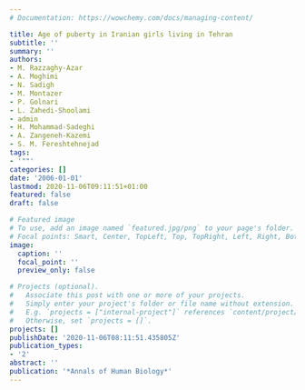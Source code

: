 ```yaml
---
# Documentation: https://wowchemy.com/docs/managing-content/

title: Age of puberty in Iranian girls living in Tehran
subtitle: ''
summary: ''
authors:
- M. Razzaghy-Azar
- A. Moghimi
- N. Sadigh
- M. Montazer
- P. Golnari
- L. Zahedi-Shoolami
- admin
- H. Mohammad-Sadeghi
- A. Zangeneh-Kazemi
- S. M. Fereshtehnejad
tags:
- '""'
categories: []
date: '2006-01-01'
lastmod: 2020-11-06T09:11:51+01:00
featured: false
draft: false

# Featured image
# To use, add an image named `featured.jpg/png` to your page's folder.
# Focal points: Smart, Center, TopLeft, Top, TopRight, Left, Right, BottomLeft, Bottom, BottomRight.
image:
  caption: ''
  focal_point: ''
  preview_only: false

# Projects (optional).
#   Associate this post with one or more of your projects.
#   Simply enter your project's folder or file name without extension.
#   E.g. `projects = ["internal-project"]` references `content/project/deep-learning/index.md`.
#   Otherwise, set `projects = []`.
projects: []
publishDate: '2020-11-06T08:11:51.435805Z'
publication_types:
- '2'
abstract: ''
publication: '*Annals of Human Biology*'
---
```

